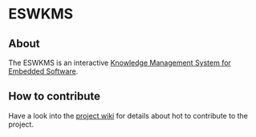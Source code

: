 # ESWKMS

## About

The ESWKMS is an interactive [Knowledge Management System for Embedded Software](http://eswkms-orggithubio.readthedocs.org/en/latest/).

## How to contribute

Have a look into the [project wiki](https://github.com/eswkms-org/eswkms-org.github.io/wiki) for details about hot to contribute to the project.
